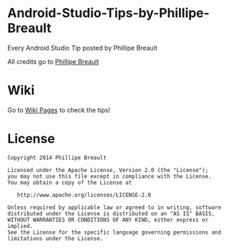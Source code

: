 Android-Studio-Tips-by-Phillipe-Breault
=======================================

Every Android Studio Tip posted by Phillipe Breault


All credits go to [Phillipe Breault](https://plus.google.com/u/0/+PhilippeBreault)

Wiki
====

Go to [Wiki Pages](https://github.com/pavlospt/Android-Studio-Tips-by-Phillipe-Breault/wiki) to check the tips!

License
=======

    Copyright 2014 Phillipe Breault

    Licensed under the Apache License, Version 2.0 (the "License");
    you may not use this file except in compliance with the License.
    You may obtain a copy of the License at
    
       http://www.apache.org/licenses/LICENSE-2.0
    
    Unless required by applicable law or agreed to in writing, software
    distributed under the License is distributed on an "AS IS" BASIS,
    WITHOUT WARRANTIES OR CONDITIONS OF ANY KIND, either express or implied.
    See the License for the specific language governing permissions and
    limitations under the License.
